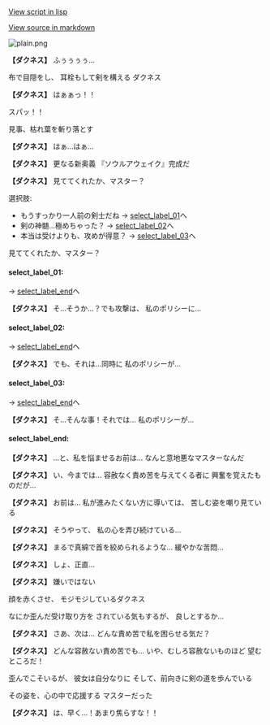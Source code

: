 [View script in lisp](../scripts/10342204.txt)

[View source in markdown](10342204.md)

![plain.png](../images/backgrounds/plain.png)

**【ダクネス】**
ふぅぅぅぅ…

布で目隠をし、
耳栓もして剣を構える
ダクネス

**【ダクネス】**
はぁぁっ！！

スパッ！！

見事、枯れ葉を斬り落とす

**【ダクネス】**
はぁ…はぁ…

**【ダクネス】**
更なる新奥義
『ソウルアウェイク』完成だ

**【ダクネス】**
見ててくれたか、マスター？

選択肢:
- もうすっかり一人前の剣士だね → [select_label_01](#select_label_01)へ
- 剣の神髄…極めちゃった？ → [select_label_02](#select_label_02)へ
- 本当は受けよりも、攻めが得意？ → [select_label_03](#select_label_03)へ

見ててくれたか、マスター？

#### select_label_01:
 → [select_label_end](#select_label_end)へ

**【ダクネス】**
そ…そうか…？でも攻撃は、
私のポリシーに…

#### select_label_02:
 → [select_label_end](#select_label_end)へ

**【ダクネス】**
でも、それは…同時に
私のポリシーが…

#### select_label_03:
 → [select_label_end](#select_label_end)へ

**【ダクネス】**
そ…そんな事！それでは…
私のポリシーが…

#### select_label_end:

**【ダクネス】**
…と、私を悩ませるお前は…
なんと意地悪なマスターなんだ

**【ダクネス】**
い、今までは…
容赦なく責め苦を与えてくる者に
興奮を覚えたものだが…

**【ダクネス】**
お前は…
私が進みたくない方に導いては、
苦しむ姿を嘲り見ている

**【ダクネス】**
そうやって、
私の心を弄び続けている…

**【ダクネス】**
まるで真綿で首を絞められるような…
緩やかな苦悶…

**【ダクネス】**
しょ、正直…

**【ダクネス】**
嫌いではない

顔を赤くさせ、
モジモジしているダクネス

なにか歪んだ受け取り方を
されている気もするが、
良しとするか…

**【ダクネス】**
さあ、次は…
どんな責め苦で私を困らせる気だ？

**【ダクネス】**
どんな容赦ない責め苦でも…
いや、むしろ容赦ないものほど
望むところだ！

歪んでこそいるが、
彼女は自分なりに
そして、前向きに剣の道を歩んでいる

その姿を、心の中で応援する
マスターだった

**【ダクネス】**
は、早く…！あまり焦らすな！！
